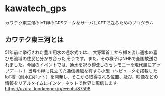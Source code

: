 # kawatech_gps
カワテク東三河のIoT樽のGPSデータをサーバにGETで送るためのプログラム

## カワテク東三河とは
51年前に挙行された豊川用水の通水式では、 大野頭首工から樽を流し通水の喜びを流域の住民と分かち合った そうです。また、その様子はNHKで全国放送されました。今回のイベントでは、通水を祝う樽流しのセレモニーを現代風にアップデート！
当時の樽に見立てた通信機能を有する小型コンピュータを搭載した IoT樽（耐水ロボット）を開発し、そこから取得される位置、及び、映像などの情報をリアルタイムにインターネットで世界に配信します。
https://uzura.doorkeeper.jp/events/87598
